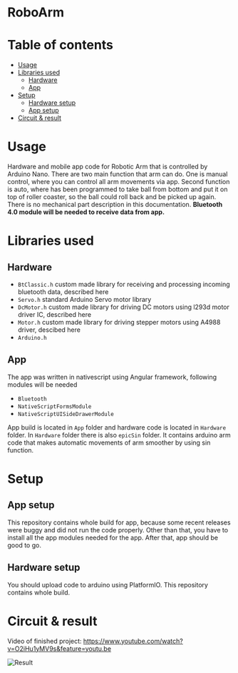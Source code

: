 # RoboArm
# Table of contents
- [Usage](https://github.com/Onii-Chaan/RoboArm/tree/master#usage)
- [Libraries used](https://github.com/Onii-Chaan/RoboArm/tree/master#libraries-used)
  - [Hardware](https://github.com/Onii-Chaan/RoboArm/tree/master#hardware)
  - [App](https://github.com/Onii-Chaan/RoboArm/tree/master#app)
- [Setup](https://github.com/Onii-Chaan/RoboArm/tree/master#setup)
    - [Hardware setup](https://github.com/Onii-Chaan/RoboArm/tree/master#hardware-setup)
    - [App setup](https://github.com/Onii-Chaan/RoboArm/tree/master#app-setup)
- [Circuit & result](https://github.com/Onii-Chaan/RoboArm/tree/master#circuit--result)

# Usage

Hardware and mobile app code for Robotic Arm that is controlled by Arduino Nano. There are two main function that arm can do. One is manual control, where you can control all arm movements via app. Second function is auto, where has been programmed to take ball from bottom and put it on top of roller coaster, so the ball could roll back and be picked up again. There is no mechanical part description in this documentation. **Bluetooth 4.0 module will be needed to receive data from app.**

# Libraries used
## Hardware
- ```BtClassic.h``` custom made library for receiving and processing incoming bluetooth data, described here
- ```Servo.h``` standard Arduino Servo motor library
- ```DcMotor.h``` custom made library for driving DC motors using l293d motor driver IC, described here
- ```Motor.h``` custom made library for driving stepper motors using A4988 driver, descibed here
- ```Arduino.h```

## App
The app was written in nativescript using Angular framework, following modules will be needed
- ```Bluetooth```
- ```NativeScriptFormsModule```
- ```NativeScriptUISideDrawerModule```

App build is located in ```App``` folder and hardware code is located in ```Hardware``` folder. In ```Hardware``` folder there is also ```epicSin``` folder. It contains arduino arm code that makes automatic movements of arm smoother by using sin function.

# Setup
## App setup
This repository contains whole build for app, because some recent releases were buggy and did not run the code properly. Other than that, you have to install all the app modules needed for the app. After that, app should be good to go. 

## Hardware setup
You should upload code to arduino using PlatformIO. This repository contains whole build. 



# Circuit & result

Video of finished project: https://www.youtube.com/watch?v=O2iHu1yMV9s&feature=youtu.be

![Result](https://i.ibb.co/nwwz8gj/e4db8ad2-091f-4b30-bb62-2ad6d9fb1fb2.jpg)
